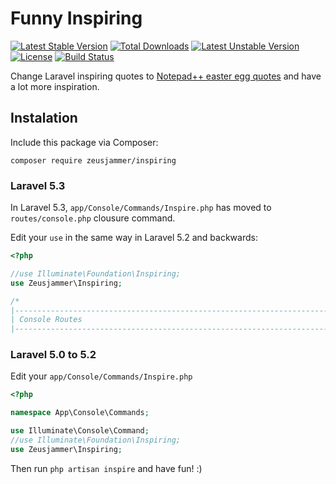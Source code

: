 # Funny Inspiring

[![Latest Stable Version](https://poser.pugx.org/zeusjammer/inspiring/v/stable)](https://packagist.org/packages/zeusjammer/inspiring) [![Total Downloads](https://poser.pugx.org/zeusjammer/inspiring/downloads)](https://packagist.org/packages/zeusjammer/inspiring) [![Latest Unstable Version](https://poser.pugx.org/zeusjammer/inspiring/v/unstable)](https://packagist.org/packages/zeusjammer/inspiring) [![License](https://poser.pugx.org/zeusjammer/inspiring/license)](https://packagist.org/packages/zeusjammer/inspiring) [![Build Status](https://travis-ci.org/zeusjammer/inspiring.svg?branch=master)](https://travis-ci.org/zeusjammer/inspiring)

Change Laravel inspiring quotes to [Notepad++ easter egg quotes](http://en.wikipedia.org/wiki/Notepad%2B%2B#Easter_egg) and have a lot more inspiration.

## Instalation

Include this package via Composer:

```console
composer require zeusjammer/inspiring
```

### Laravel 5.3

In Laravel 5.3, `app/Console/Commands/Inspire.php` has moved to `routes/console.php` clousure command.

Edit your `use` in the same way in Laravel 5.2 and backwards:

```php
<?php

//use Illuminate\Foundation\Inspiring;
use Zeusjammer\Inspiring;

/*
|--------------------------------------------------------------------------
| Console Routes
|--------------------------------------------------------------------------
```

### Laravel 5.0 to 5.2

Edit your `app/Console/Commands/Inspire.php`

```php
<?php

namespace App\Console\Commands;

use Illuminate\Console\Command;
//use Illuminate\Foundation\Inspiring;
use Zeusjammer\Inspiring;
```

Then run `php artisan inspire` and have fun! :)
